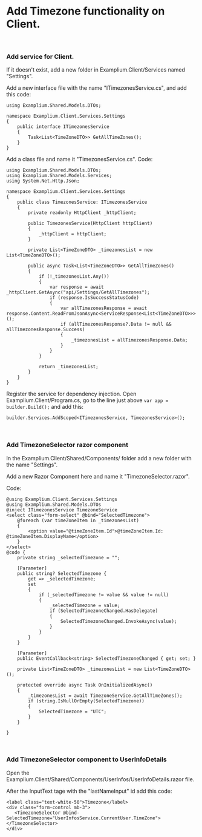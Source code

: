# Add Timezone functionality on Client.

<br/>

### Add service for Client.

If it doesn't exist, add a new folder in Examplium.Client/Services named "Settings".

Add a new interface file with the name "ITimezonesService.cs", and add this code:
```
using Examplium.Shared.Models.DTOs;

namespace Examplium.Client.Services.Settings
{
    public interface ITimezonesService
    {
        Task<List<TimeZoneDTO>> GetAllTimeZones();
    }
}
```

Add a class file and name it "TimezonesService.cs".
Code:
```
using Examplium.Shared.Models.DTOs;
using Examplium.Shared.Models.Services;
using System.Net.Http.Json;

namespace Examplium.Client.Services.Settings
{
    public class TimezonesService: ITimezonesService
    {
        private readonly HttpClient _httpClient;

        public TimezonesService(HttpClient httpClient)
        {
            _httpClient = httpClient;
        }

        private List<TimeZoneDTO> _timezonesList = new List<TimeZoneDTO>();

        public async Task<List<TimeZoneDTO>> GetAllTimeZones()
        {
            if (!_timezonesList.Any())
            {
                var response = await _httpClient.GetAsync("api/Settings/GetAllTimezones");
                if (response.IsSuccessStatusCode)
                {
                    var allTimezonesResponse = await response.Content.ReadFromJsonAsync<ServiceResponse<List<TimeZoneDTO>>>();
                    if (allTimezonesResponse?.Data != null && allTimezonesResponse.Success)
                    {
                        _timezonesList = allTimezonesResponse.Data;
                    }
                }
            }
            
            return _timezonesList;
        }
    }
}
```

Register the service for dependency injection.
Open Examplium.Client/Program.cs, go to the line just above `var app = builder.Build();` and add this:
```
builder.Services.AddScoped<ITimezonesService, TimezonesService>();
```
<br/>

### Add TimezoneSelector razor component

In the Examplium.Client/Shared/Components/ folder add a new folder with the name "Settings".

Add a new Razor Component here and name it "TimezoneSelector.razor".

Code:
```
@using Examplium.Client.Services.Settings
@using Examplium.Shared.Models.DTOs
@inject ITimezonesService TimezoneService
<select class="form-select" @bind="SelectedTimezone">
    @foreach (var timeZoneItem in _timezonesList)
    {
        <option value="@timeZoneItem.Id">@timeZoneItem.Id: @timeZoneItem.DisplayName</option>
    }
</select>
@code {
    private string _selectedTimezone = "";

    [Parameter]
    public string? SelectedTimezone { 
        get => _selectedTimezone;
        set
        {
            if (_selectedTimezone != value && value != null)
            {
                _selectedTimezone = value;
                if (SelectedTimezoneChanged.HasDelegate)
                {
                    SelectedTimezoneChanged.InvokeAsync(value);
                }
            }
        }
    }

    [Parameter]
    public EventCallback<string> SelectedTimezoneChanged { get; set; }

    private List<TimeZoneDTO> _timezonesList = new List<TimeZoneDTO>();
    
    protected override async Task OnInitializedAsync()
    {
        _timezonesList = await TimezoneService.GetAllTimeZones();
        if (string.IsNullOrEmpty(SelectedTimezone))
        {
            SelectedTimezone = "UTC";
        }
    }

}
```

<br/>

### Add TimezoneSelector component to UserInfoDetails

Open the Examplium.Client/Shared/Components/UserInfos/UserInfoDetails.razor file.

After the InputText tage with the "lastNameInput" id add this code:
```
<label class="text-white-50">Timezone</label>
<div class="form-control mb-3">
   <TimezoneSelector @bind-SelectedTimezone="UserInfosService.CurrentUser.TimeZone"></TimezoneSelector>
</div>
```

<br/>
